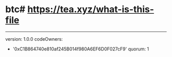 # btc# https://tea.xyz/what-is-this-file
---
version: 1.0.0
codeOwners:
  - '0xC1B864740e810af245B014f980A6EF6D0F027cF9'
quorum: 1
